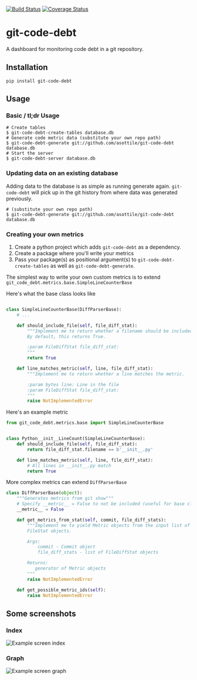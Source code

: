 [![Build Status](https://travis-ci.org/asottile/git-code-debt.svg?branch=master)](https://travis-ci.org/asottile/git-code-debt)
[![Coverage Status](https://img.shields.io/coveralls/asottile/git-code-debt.svg)](https://coveralls.io/r/asottile/git-code-debt?branch=master)

git-code-debt
=============

A dashboard for monitoring code debt in a git repository.


## Installation

`pip install git-code-debt`


## Usage


### Basic / tl;dr Usage

```
# Create tables
$ git-code-debt-create-tables database.db
# Generate code metric data (substitute your own repo path)
$ git-code-debt-generate git://github.com/asottile/git-code-debt database.db
# Start the server
$ git-code-debt-server database.db
```

### Updating data on an existing database

Adding data to the database is as simple as running generate again.
`git-code-debt` will pick up in the git history from where data was generated
previously.

```
# (substitute your own repo path)
$ git-code-debt-generate git://github.com/asottile/git-code-debt database.db
```

### Creating your own metrics

1. Create a python project which adds `git-code-debt` as a dependency.
2. Create a package where you'll write your metrics
3. Pass your package(s) as positional argument(s) to
    `git-code-debt-create-tables` as well as `git-code-debt-generate`.


The simplest way to write your own custom metrics is to extend
`git_code_debt.metrics.base.SimpleLineCounterBase`


Here's what the base class looks like

```python

class SimpleLineCounterBase(DiffParserBase):
    # ...

    def should_include_file(self, file_diff_stat):
        """Implement me to return whether a filename should be included.
        By default, this returns True.

        :param FileDiffStat file_diff_stat:
        """
        return True

    def line_matches_metric(self, line, file_diff_stat):
        """Implement me to return whether a line matches the metric.

        :param bytes line: Line in the file
        :param FileDiffStat file_diff_stat:
        """
        raise NotImplementedError
```

Here's an example metric

```python
from git_code_debt.metrics.base import SimpleLineCounterBase


class Python__init__LineCount(SimpleLineCounterBase):
    def should_include_file(self, file_diff_stat):
        return file_diff_stat.filename == b'__init__.py'

    def line_matches_metric(self, line, file_diff_stat):
        # All lines in __init__.py match
        return True
```

More complex metrics can extend `DiffParserBase`

```python
class DiffParserBase(object):
    """Generates metrics from git show"""
    # Specify __metric__ = False to not be included (useful for base classes)
    __metric__ = False

    def get_metrics_from_stat(self, commit, file_diff_stats):
        """Implement me to yield Metric objects from the input list of
        FileStat objects.

        Args:
            commit - Commit object
            file_diff_stats - list of FileDiffStat objects

        Returns:
           generator of Metric objects
        """
        raise NotImplementedError

    def get_possible_metric_ids(self):
        raise NotImplementedError
```


## Some screenshots

### Index
![Example screen index](https://raw.githubusercontent.com/asottile/git-code-debt/master/img/debt_screen_1.png)

### Graph
![Example screen graph](https://raw.githubusercontent.com/asottile/git-code-debt/master/img/debt_screen_2.png)
